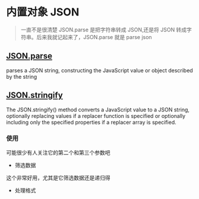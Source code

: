 # 内置对象 JSON

> 一直不是很清楚 JSON.parse 是把字符串转成 JSON,还是将 JSON 转成字符串。后来我就记起来了，JSON.parse 就是 parse json

## [JSON.parse](https://developer.mozilla.org/en-US/docs/Web/JavaScript/Reference/Global_Objects/JSON/parse)

parses a JSON string, constructing the JavaScript value or object described by the string

## [JSON.stringify](https://developer.mozilla.org/en/docs/Web/JavaScript/Reference/Global_Objects/JSON/stringify)

The JSON.stringify() method converts a JavaScript value to a JSON string, optionally replacing values if a replacer function is specified or optionally including only the specified properties if a replacer array is specified.

### 使用

可能很少有人关注它的第二个和第三个参数吧

- 筛选数据

这个非常好用，尤其是它筛选数据还是递归得

- 处理格式
